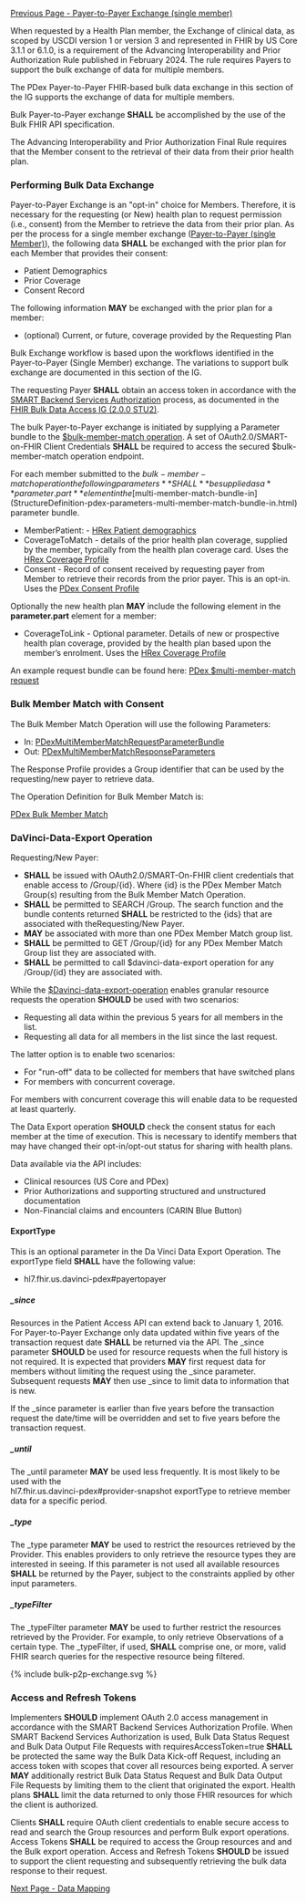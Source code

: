 [Previous Page - Payer-to-Payer Exchange (single member)](payertopayerexchange.html)

When requested by a Health Plan member, the Exchange of clinical data, as scoped by USCDI 
version 1 or version 3 and represented in FHIR by US Core 3.1.1 or 6.1.0, is a requirement 
of the Advancing Interoperability and Prior Authorization Rule published in February 2024. 
The rule requires Payers to support the bulk exchange of data for multiple members.

The PDex Payer-to-Payer FHIR-based bulk data exchange in this section of the IG 
supports the exchange of data for multiple members.

Bulk Payer-to-Payer exchange **SHALL** be accomplished by the use of the Bulk FHIR API 
specification. 

The Advancing Interoperability and Prior Authorization Final Rule requires that the Member 
consent to the retrieval of their data from their prior health plan.

### Performing Bulk Data Exchange

Payer-to-Payer Exchange is an "opt-in" choice for Members. Therefore, it is necessary for 
the requesting (or New) health plan to request permission (i.e., consent) from the Member 
to retrieve the data from their prior plan. As per the process for a single member exchange
([Payer-to-Payer (single Member)](payertopayerexchange.html)), the following data **SHALL** be exchanged with 
the prior plan for each Member that provides their consent:

- Patient Demographics
- Prior Coverage
- Consent Record

The following information **MAY** be exchanged with the prior plan for a member:

- (optional) Current, or future, coverage provided by the Requesting Plan

Bulk Exchange workflow is based upon the workflows identified in the Payer-to-Payer (Single Member) 
exchange. The variations to support bulk exchange are documented in this section of the IG.

The requesting Payer **SHALL** obtain an access token in accordance with the 
[SMART Backend Services Authorization](http://hl7.org/fhir/uv/bulkdata/STU2/) 
process, as documented in the 
[FHIR Bulk Data Access IG (2.0.0 STU2)](http://hl7.org/fhir/uv/bulkdata/STU2/). 

The bulk Payer-to-Payer exchange is initiated by supplying a Parameter bundle to the 
[$bulk-member-match operation](OperationDefinition-bulk-member-match.html). A set of OAuth2.0/SMART-on-FHIR Client Credentials 
**SHALL** be required to access the secured $bulk-member-match operation endpoint.

For each member submitted to the $bulk-member-match operation the following parameters 
**SHALL** be supplied as a **parameter.part** element in the 
[$multi-member-match-bundle-in](StructureDefinition-pdex-parameters-multi-member-match-bundle-in.html) parameter bundle. 

- MemberPatient: - [HRex Patient demographics](http://hl7.org/fhir/us/davinci-hrex/StructureDefinition-hrex-patient-demographics.html)
- CoverageToMatch - details of the prior health plan coverage, supplied by the member, typically from the health plan coverage card. Uses the [HRex Coverage Profile](http://hl7.org/fhir/us/davinci-hrex/StructureDefinition-hrex-coverage.html)
- Consent - Record of consent received by requesting payer from Member to retrieve their records from the prior payer. This is an opt-in. Uses the [PDex Consent Profile](StructureDefinition-pdex-consent.html)

Optionally the new health plan **MAY** include the following element in the **parameter.part**
element for a member:

- CoverageToLink - Optional parameter. Details of new or prospective health plan coverage, provided by the health plan based upon the member’s enrolment. Uses the [HRex Coverage Profile](http://hl7.org/fhir/us/davinci-hrex/StructureDefinition-hrex-coverage.html)

An example request bundle can be found here: [PDex $multi-member-match request](StructureDefinition-pdex-parameters-multi-member-match-bundle-in.html)

### Bulk Member Match with Consent

The Bulk Member Match Operation will use the following Parameters:

- In: [PDexMultiMemberMatchRequestParameterBundle](StructureDefinition-pdex-parameters-multi-member-match-bundle-in.html)
- Out: [PDexMultiMemberMatchResponseParameters](StructureDefinition-pdex-parameters-multi-member-match-bundle-out.html)

The Response Profile provides a Group identifier that can be used by the requesting/new
payer to retrieve data.

The Operation Definition for Bulk Member Match is:

[PDex Bulk Member Match](OperationDefinition-bulk-member-match.html)

### DaVinci-Data-Export Operation

Requesting/New Payer:

- **SHALL** be issued with OAuth2.0/SMART-On-FHIR client credentials that enable access to /Group/{id}. Where {id} is the PDex Member Match Group(s) resulting from the Bulk Member Match Operation.
- **SHALL** be permitted to SEARCH /Group. The search function and the bundle contents returned **SHALL** be restricted to the {ids} that are associated with theRequesting/New Payer.
- **MAY** be associated with more than one PDex Member Match group list.
- **SHALL** be permitted to GET /Group/{id} for any PDex Member Match Group list they are associated with.
- **SHALL** be permitted to call $davinci-data-export operation for any /Group/{id} they are associated with.

While the [$Davinci-data-export-operation](http://hl7.org/fhir/us/davinci-atr/STU2/OperationDefinition-davinci-data-export.html) 
enables granular resource requests the operation **SHOULD** be used with two scenarios:

- Requesting all data within the previous 5 years for all members in the list.
- Requesting all data for all members in the list since the last request.

The latter option is to enable two scenarios:

- For "run-off" data to be collected for members that have switched plans
- For members with concurrent coverage. 

For members with concurrent coverage this will enable data to be requested at least quarterly.

The Data Export operation **SHOULD** check the consent status for each member at the time
of execution. This is necessary to identify members that may have changed their opt-in/opt-out
status for sharing with health plans.

Data available via the API includes:

- Clinical resources (US Core and PDex)
- Prior Authorizations and supporting structured and unstructured documentation
- Non-Financial claims and encounters (CARIN Blue Button)


#### ExportType

This is an optional parameter in the Da Vinci Data Export Operation.
The exportType field **SHALL** have the following value:

- hl7.fhir.us.davinci-pdex#payertopayer

##### _since

Resources in the Patient Access API can extend back to January 1, 2016.
For Payer-to-Payer Exchange only data updated within five years of the transaction request
date **SHALL** be returned via the API. The _since parameter **SHOULD** be used for resource 
requests when the full history is not required. It is expected that providers **MAY** 
first request data for members without limiting the request using the _since parameter. 
Subsequent requests **MAY** then use _since to limit data to information that is new.

If the _since parameter is earlier than five years before the transaction request the date/time 
will be overridden and set to five years before the transaction request. 

##### _until

The _until parameter **MAY** be used less frequently. It is most likely to be used with the  
hl7.fhir.us.davinci-pdex#provider-snapshot exportType to retrieve member data for a specific
period.

##### _type

The _type parameter **MAY** be used to restrict the resources retrieved by the Provider. This
enables providers to only retrieve the resource types they are interested in seeing. If this
parameter is not used all available resources **SHALL** be returned by the Payer, subject to
the constraints applied by other input parameters.

##### _typeFilter

The _typeFilter parameter **MAY** be used to further restrict the resources retrieved by the
Provider. For example, to only retrieve Observations of a certain type. The _typeFilter, if
used, **SHALL** comprise one, or more, valid FHIR search queries for the respective resource
being filtered.



<div style="height=auto;width=90%;">
{% include bulk-p2p-exchange.svg %}
</div>

### Access and Refresh Tokens

Implementers **SHOULD** implement OAuth 2.0 access management in accordance with the SMART Backend Services
Authorization Profile. When SMART Backend Services Authorization is used, Bulk Data Status Request and Bulk Data
Output File Requests with requiresAccessToken=true **SHALL** be protected the same way the Bulk Data Kick-off Request,
including an access token with scopes that cover all resources being exported. A server **MAY** additionally
restrict Bulk Data Status Request and Bulk Data Output File Requests by limiting them to the client that
originated the export. Health plans **SHALL** limit the data returned to only those FHIR resources for which the
client is authorized.

Clients **SHALL** require OAuth client credentials to enable secure access to read and search the Group
resources and perform Bulk export operations. Access Tokens **SHALL** be required to access the Group resources
and and the Bulk export operation. Access and Refresh Tokens **SHOULD** be issued to support the client requesting and
subsequently retrieving the bulk data response to their request.


[Next Page - Data Mapping](datamapping.html)
